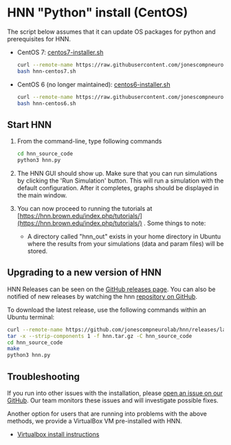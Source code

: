 # HNN "Python" install (CentOS)

The script below assumes that it can update OS packages for python and prerequisites for HNN.

* CentOS 7: [centos7-installer.sh](centos7-installer.sh)

    ```bash
    curl --remote-name https://raw.githubusercontent.com/jonescompneurolab/hnn/master/installer/centos/hnn-centos7.sh
    bash hnn-centos7.sh
    ```

* CentOS 6 (no longer maintained): [centos6-installer.sh](centos6-installer.sh)

    ```bash
    curl --remote-name https://raw.githubusercontent.com/jonescompneurolab/hnn/master/installer/centos/hnn-centos6.sh
    bash hnn-centos6.sh
    ```

## Start HNN

1. From the command-line, type following commands

    ```bash
    cd hnn_source_code
    python3 hnn.py
    ```

2. The HNN GUI should show up. Make sure that you can run simulations by clicking the 'Run Simulation' button. This will run a simulation with the default configuration. After it completes, graphs should be displayed in the main window.

3. You can now proceed to running the tutorials at [https://hnn.brown.edu/index.php/tutorials/](https://hnn.brown.edu/index.php/tutorials/) . Some things to note:

    * A directory called "hnn_out" exists in your home directory in Ubuntu where the results from your simulations (data and param files) will be stored.

## Upgrading to a new version of HNN

HNN Releases can be seen on the [GitHub releases page](https://github.com/jonescompneurolab/hnn/releases/). You can also be notified of new releases by watching the hnn [repository on GitHub](https://github.com/jonescompneurolab/hnn/).

To download the latest release, use the following commands within an Ubuntu terminal:

```bash
curl --remote-name https://github.com/jonescompneurolab/hnn/releases/latest/download/hnn.tar.gz
tar -x --strip-components 1 -f hnn.tar.gz -C hnn_source_code
cd hnn_source_code
make
python3 hnn.py
```

## Troubleshooting

If you run into other issues with the installation, please [open an issue on our GitHub](https://github.com/jonescompneurolab/hnn/issues). Our team monitors these issues and will investigate possible fixes.

Another option for users that are running into problems with the above methods, we provide a VirtualBox VM pre-installed with HNN.

* [Virtualbox install instructions](../virtualbox/README.md)
